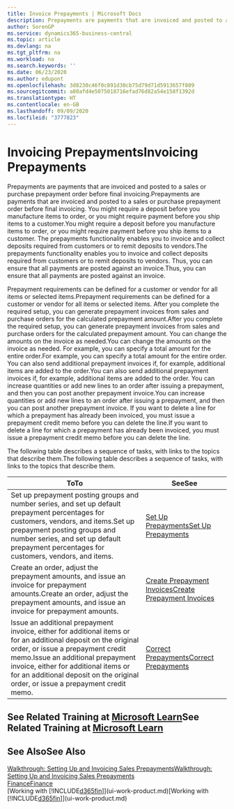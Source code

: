 ```yaml
---
title: Invoice Prepayments | Microsoft Docs
description: Prepayments are payments that are invoiced and posted to a sales or purchase prepayment order before final invoicing. You might require a deposit before you manufacture items to order, or you might require payment before you ship items to a customer. The prepayments functionality enables you to invoice and collect deposits required from customers or to remit deposits to vendors. Thus, you can ensure that all payments are posted against an invoice.
author: SorenGP
ms.service: dynamics365-business-central
ms.topic: article
ms.devlang: na
ms.tgt_pltfrm: na
ms.workload: na
ms.search.keywords: ''
ms.date: 06/23/2020
ms.author: edupont
ms.openlocfilehash: 3d8230c46f0c891d30cb75d79d71d5913657f809
ms.sourcegitcommit: a80afd4e5075018716efad76d82a54e158f1392d
ms.translationtype: HT
ms.contentlocale: en-GB
ms.lasthandoff: 09/09/2020
ms.locfileid: "3777823"
---
```

# <a name="invoicing-prepayments"></a><span data-ttu-id="32c52-106">Invoicing Prepayments</span><span class="sxs-lookup"><span data-stu-id="32c52-106">Invoicing Prepayments</span></span>

<span data-ttu-id="32c52-107">Prepayments are payments that are invoiced and posted to a sales or purchase prepayment order before final invoicing.</span><span class="sxs-lookup"><span data-stu-id="32c52-107">Prepayments are payments that are invoiced and posted to a sales or purchase prepayment order before final invoicing.</span></span> <span data-ttu-id="32c52-108">You might require a deposit before you manufacture items to order, or you might require payment before you ship items to a customer.</span><span class="sxs-lookup"><span data-stu-id="32c52-108">You might require a deposit before you manufacture items to order, or you might require payment before you ship items to a customer.</span></span> <span data-ttu-id="32c52-109">The prepayments functionality enables you to invoice and collect deposits required from customers or to remit deposits to vendors.</span><span class="sxs-lookup"><span data-stu-id="32c52-109">The prepayments functionality enables you to invoice and collect deposits required from customers or to remit deposits to vendors.</span></span> <span data-ttu-id="32c52-110">Thus, you can ensure that all payments are posted against an invoice.</span><span class="sxs-lookup"><span data-stu-id="32c52-110">Thus, you can ensure that all payments are posted against an invoice.</span></span>  

 <span data-ttu-id="32c52-111">Prepayment requirements can be defined for a customer or vendor for all items or selected items.</span><span class="sxs-lookup"><span data-stu-id="32c52-111">Prepayment requirements can be defined for a customer or vendor for all items or selected items.</span></span> <span data-ttu-id="32c52-112">After you complete the required setup, you can generate prepayment invoices from sales and purchase orders for the calculated prepayment amount.</span><span class="sxs-lookup"><span data-stu-id="32c52-112">After you complete the required setup, you can generate prepayment invoices from sales and purchase orders for the calculated prepayment amount.</span></span> <span data-ttu-id="32c52-113">You can change the amounts on the invoice as needed.</span><span class="sxs-lookup"><span data-stu-id="32c52-113">You can change the amounts on the invoice as needed.</span></span> <span data-ttu-id="32c52-114">For example, you can specify a total amount for the entire order.</span><span class="sxs-lookup"><span data-stu-id="32c52-114">For example, you can specify a total amount for the entire order.</span></span> <span data-ttu-id="32c52-115">You can also send additional prepayment invoices if, for example, additional items are added to the order.</span><span class="sxs-lookup"><span data-stu-id="32c52-115">You can also send additional prepayment invoices if, for example, additional items are added to the order.</span></span> <span data-ttu-id="32c52-116">You can increase quantities or add new lines to an order after issuing a prepayment, and then you can post another prepayment invoice.</span><span class="sxs-lookup"><span data-stu-id="32c52-116">You can increase quantities or add new lines to an order after issuing a prepayment, and then you can post another prepayment invoice.</span></span> <span data-ttu-id="32c52-117">If you want to delete a line for which a prepayment has already been invoiced, you must issue a prepayment credit memo before you can delete the line.</span><span class="sxs-lookup"><span data-stu-id="32c52-117">If you want to delete a line for which a prepayment has already been invoiced, you must issue a prepayment credit memo before you can delete the line.</span></span>  

 <span data-ttu-id="32c52-118">The following table describes a sequence of tasks, with links to the topics that describe them.</span><span class="sxs-lookup"><span data-stu-id="32c52-118">The following table describes a sequence of tasks, with links to the topics that describe them.</span></span>

|<span data-ttu-id="32c52-119">**To**</span><span class="sxs-lookup"><span data-stu-id="32c52-119">**To**</span></span>|<span data-ttu-id="32c52-120">**See**</span><span class="sxs-lookup"><span data-stu-id="32c52-120">**See**</span></span>|  
|------------|-------------|  
|<span data-ttu-id="32c52-121">Set up prepayment posting groups and number series, and set up default prepayment percentages for customers, vendors, and items.</span><span class="sxs-lookup"><span data-stu-id="32c52-121">Set up prepayment posting groups and number series, and set up default prepayment percentages for customers, vendors, and items.</span></span>|[<span data-ttu-id="32c52-122">Set Up Prepayments</span><span class="sxs-lookup"><span data-stu-id="32c52-122">Set Up Prepayments</span></span>](finance-set-up-prepayments.md)|
|<span data-ttu-id="32c52-123">Create an order, adjust the prepayment amounts, and issue an invoice for prepayment amounts.</span><span class="sxs-lookup"><span data-stu-id="32c52-123">Create an order, adjust the prepayment amounts, and issue an invoice for prepayment amounts.</span></span>|[<span data-ttu-id="32c52-124">Create Prepayment Invoices</span><span class="sxs-lookup"><span data-stu-id="32c52-124">Create Prepayment Invoices</span></span>](finance-how-to-create-prepayment-invoices.md)|  
|<span data-ttu-id="32c52-125">Issue an additional prepayment invoice, either for additional items or for an additional deposit on the original order, or issue a prepayment credit memo.</span><span class="sxs-lookup"><span data-stu-id="32c52-125">Issue an additional prepayment invoice, either for additional items or for an additional deposit on the original order, or issue a prepayment credit memo.</span></span>|[<span data-ttu-id="32c52-126">Correct Prepayments</span><span class="sxs-lookup"><span data-stu-id="32c52-126">Correct Prepayments</span></span>](finance-how-to-correct-prepayments.md)|  

## <a name="see-related-training-at-microsoft-learn"></a><span data-ttu-id="32c52-127">See Related Training at [Microsoft Learn](/learn/modules/prepayment-invoices-dynamics-365-business-central/index)</span><span class="sxs-lookup"><span data-stu-id="32c52-127">See Related Training at [Microsoft Learn](/learn/modules/prepayment-invoices-dynamics-365-business-central/index)</span></span>

## <a name="see-also"></a><span data-ttu-id="32c52-128">See Also</span><span class="sxs-lookup"><span data-stu-id="32c52-128">See Also</span></span>

[<span data-ttu-id="32c52-129">Walkthrough: Setting Up and Invoicing Sales Prepayments</span><span class="sxs-lookup"><span data-stu-id="32c52-129">Walkthrough: Setting Up and Invoicing Sales Prepayments</span></span>](walkthrough-setting-up-and-invoicing-sales-prepayments.md)  
[<span data-ttu-id="32c52-130">Finance</span><span class="sxs-lookup"><span data-stu-id="32c52-130">Finance</span></span>](finance.md)  
<span data-ttu-id="32c52-131">[Working with [!INCLUDE[d365fin](includes/d365fin_md.md)]](ui-work-product.md)</span><span class="sxs-lookup"><span data-stu-id="32c52-131">[Working with [!INCLUDE[d365fin](includes/d365fin_md.md)]](ui-work-product.md)</span></span>  
